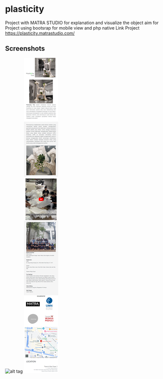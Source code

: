 # plasticity
Project with MATRA STUDIO for explanation and visualize the object aim for
Project using bootsrap  for mobile view and php native
Link Project
https://plasticity.matrastudio.com/

## Screenshots
![alt tag](https://github.com/habibiealaydrus/plasticity/blob/main/img/preview%20github.png)
![alt tag](https://github.com/habibiealaydrus/plasticity/blob/main/img/mobile%20version%20plasticity.png)
